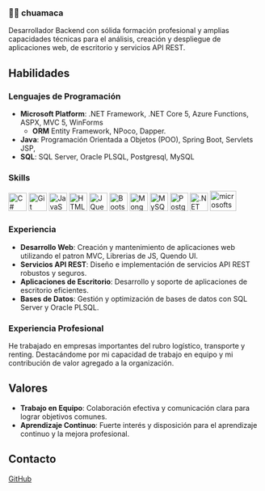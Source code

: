 ### 👨‍💻  **chuamaca** 
Desarrollador Backend con sólida formación profesional y amplias capacidades técnicas para el análisis, creación y despliegue de aplicaciones web, de escritorio y servicios API REST.

## Habilidades

### Lenguajes de Programación

- **Microsoft Platform**: .NET Framework, .NET Core 5, Azure Functions, ASPX, MVC 5, WinForms
  - **ORM** Entity Framework, NPoco, Dapper.
- **Java**: Programación Orientada a Objetos (POO), Spring Boot, Servlets JSP,
- **SQL**: SQL Server, Oracle PLSQL, Postgresql, MySQL

### Skills


<p align="left">
<a href="https://docs.microsoft.com/en-us/dotnet/csharp/" target="_blank" rel="noreferrer"><img src="https://raw.githubusercontent.com/danielcranney/readme-generator/main/public/icons/skills/csharp-colored.svg" width="36" height="36" alt="C#" /></a>
<a href="https://git-scm.com/" target="_blank" rel="noreferrer"><img src="https://raw.githubusercontent.com/danielcranney/readme-generator/main/public/icons/skills/git-colored.svg" width="36" height="36" alt="Git" /></a>
<a href="https://developer.mozilla.org/en-US/docs/Web/JavaScript" target="_blank" rel="noreferrer"><img src="https://raw.githubusercontent.com/danielcranney/readme-generator/main/public/icons/skills/javascript-colored.svg" width="36" height="36" alt="JavaScript" /></a>
<a href="https://developer.mozilla.org/en-US/docs/Glossary/HTML5" target="_blank" rel="noreferrer"><img src="https://raw.githubusercontent.com/danielcranney/readme-generator/main/public/icons/skills/html5-colored.svg" width="36" height="36" alt="HTML5" /></a>
<a href="https://jquery.com/" target="_blank" rel="noreferrer"><img src="https://raw.githubusercontent.com/danielcranney/readme-generator/main/public/icons/skills/jquery-colored.svg" width="36" height="36" alt="JQuery" /></a>
<a href="https://getbootstrap.com/" target="_blank" rel="noreferrer"><img src="https://raw.githubusercontent.com/danielcranney/readme-generator/main/public/icons/skills/bootstrap-colored.svg" width="36" height="36" alt="Bootstrap" /></a>
<a href="https://www.mongodb.com/" target="_blank" rel="noreferrer"><img src="https://raw.githubusercontent.com/danielcranney/readme-generator/main/public/icons/skills/mongodb-colored.svg" width="36" height="36" alt="MongoDB" /></a>
<a href="https://www.mysql.com/" target="_blank" rel="noreferrer"><img src="https://raw.githubusercontent.com/danielcranney/readme-generator/main/public/icons/skills/mysql-colored.svg" width="36" height="36" alt="MySQL" /></a>
<a href="https://www.postgresql.org/" target="_blank" rel="noreferrer"><img src="https://raw.githubusercontent.com/danielcranney/readme-generator/main/public/icons/skills/postgresql-colored.svg" width="36" height="36" alt="PostgreSQL" /></a>
<a href="https://dotnet.microsoft.com/en-us/" target="_blank" rel="noreferrer"><img src="https://raw.githubusercontent.com/danielcranney/readme-generator/main/public/icons/skills/dot-net-colored.svg" width="36" height="36" alt=".NET" /></a>
<img src="https://cdn.jsdelivr.net/gh/devicons/devicon/icons/microsoftsqlserver/microsoftsqlserver-plain.svg" height="40" width="52" alt="microsoftsqlserver logo"  />
</p>


### Experiencia

- **Desarrollo Web**: Creación y mantenimiento de aplicaciones web utilizando el patron MVC, Librerias de JS, Quendo UI.
- **Servicios API REST**: Diseño e implementación de servicios API REST robustos y seguros.
- **Aplicaciones de Escritorio**: Desarrollo y soporte de aplicaciones de escritorio eficientes.
- **Bases de Datos**: Gestión y optimización de bases de datos con SQL Server y Oracle PLSQL.

### Experiencia Profesional

He trabajado en empresas importantes del rubro logístico, transporte y renting. Destacándome por mi capacidad de trabajo en equipo y mi contribución de valor agregado a la organización.

## Valores

- **Trabajo en Equipo**: Colaboración efectiva y comunicación clara para lograr objetivos comunes.
- **Aprendizaje Continuo**: Fuerte interés y disposición para el aprendizaje continuo y la mejora profesional.

## Contacto

[GitHub](https://github.com/chuamaca)
